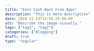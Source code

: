 ```yaml
---
title: "Earn Cash Back From Apps"
description: "This is meta description"
date: 2024-11-14T14:56:29-08:00
alt: "Describe the image visually."
tags: ["tag1", "tag2"]
categories: ["Blogging"]
draft: true
type: "regular"
---
```

